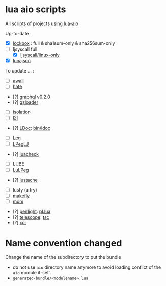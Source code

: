 # lua aio scripts

All scripts of projects using [lua-aio](https://github.com/tst2005/lua-aio)

Up-to-date :
* [x] [lockbox](https://github.com/tst2005/lua-aio-scripts/tree/master/lockbox) : full & sha1sum-only & sha256sum-only
* [ ] ljsyscall full
  * [x] [ljsyscall/linux-only](https://github.com/tst2005/lua-aio-scripts/tree/master/ljsyscall)
* [x] [lunajson](https://github.com/tst2005/lua-aio-scripts/tree/master/lunajson)

To update ... :
 * [ ] [awall](https://github.com/tst2005/awall)
 * [ ] [hate](https://github.com/tst2005/hate/tree/allinone)
 * [?] [graphql](https://github.com/tst2005/lua-graphql/tree/allinone/aio) v0.2.0
 * [?] [gzloader](https://github.com/tst2005/lua-gzloader/)
 * [ ] [isolation](https://github.com/tst2005/lua-isolation)
 * [ ] [l2l](https://github.com/tst2005/l2l)
 * [?] [LDoc](https://github.com/tst2005/ldoc/tree/allinone): [bin/ldoc](https://github.com/tst2005/ldoc/blob/allinone/bin/ldoc)
 * [ ] [Leg](https://github.com/tst2005/leg)
 * [ ] [LPegLJ](https://github.com/tst2005/lpeglj)
 * [?] [luacheck](https://github.com/tst2005/luacheck)
 * [ ] [LUBE](https://github.com/tst2005/love-misc-libs/tree/all-in-one/LUBE)
 * [ ] [LuLPeg](https://github.com/tst2005/lulpeg)
 * [?] [lustache](https://github.com/tst2005/lustache)
 * [ ] lusty (a try)
 * [ ] [makefly](https://github.com/tst2005/makefly)
 * [ ] [mom](https://github.com/tst2005/mom)
 * [?] [penlight](https://github.com/tst2005/lua-penlight/tree/allinone): [pl.lua](https://github.com/tst2005/lua-penlight/blob/allinone/pl.lua)
 * [?] [telescope](https://github.com/tst2005/telescope/tree/allinone): [tsc](https://github.com/tst2005/telescope/blob/allinone/aio/tsc)
 * [?] [xor](https://github.com/tst2005/xor)

# Name convention changed

Change the name of the subdirectory to put the bundle
* do not use `aio` directory name anymore to avoid loading conflict of the `aio` module it-self.
* `generated-bundle/<modulename>.lua`


